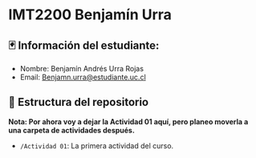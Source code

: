 # IMT2200 Benjamín Urra

## 🃏 Información del estudiante:
- Nombre: Benjamín Andrés Urra Rojas
- Email: Benjamn.urra@estudiante.uc.cl

## 📁 Estructura del repositorio
**Nota: Por ahora voy a dejar la Actividad 01 aquí, pero planeo moverla a una carpeta de actividades después.**
- `/Actividad 01`: La primera actividad del curso.
